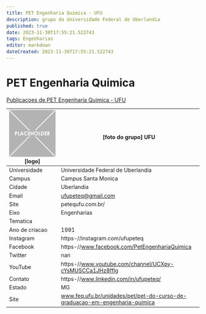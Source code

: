 ```yaml
---
title: PET Engenharia Quimica - UFU
description: grupo da Universidade Federal de Uberlandia
published: true
date: 2023-11-30T17:55:21.522743
tags: Engenharias
editor: markdown
dateCreated: 2023-11-30T17:55:21.522743
---
```


# PET Engenharia Quimica

[Publicacoes de PET Engenharia Quimica - UFU](/atividade/209PETEngenhariaQuimicaUFU/feed.md)

| ![placeholder.png](/placeholder.png) [logo] | [foto do grupo] UFU         |
| ------------------------------------------- | ------------------------------------------------- |
| Universidade                                | Universidade Federal de Uberlandia      |
| Campus                                      | Campus Santa Monica            |
| Cidade                                      | Uberlandia             |
| Email                                       | ufupeteq@gmail.com             |
| Site                                        | petequfu.com.br/              |
| Eixo                                        | Engenharias              |
| Tematica                                    |           |
| Ano de criacao                              | 1991        |
| Instagram                                   | https-//instagram.com/ufupeteq         |
| Facebook                                    | https-//www.facebook.com/PetEngenhariaQuimica          |
| Twitter                                     | nan           |
| YouTube                                     | https-//www.youtube.com/channel/UCXpy-cYsMUSCCa1JHz8fflg           |
| Contato                                     | https-//www.linkedin.com/in/ufupeteq/         |
| Estado                                      |  MG            |
| Site                                        | www.feq.ufu.br/unidades/pet/pet-do-curso-de-graduacao-em-engenharia-quimica |
